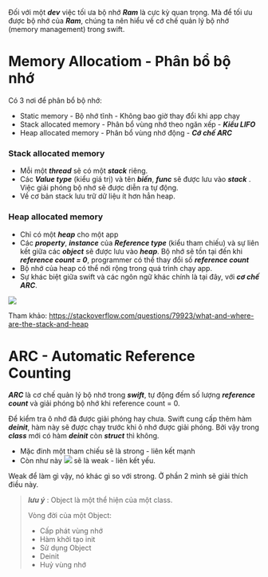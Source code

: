Đối với một ***dev*** việc tối ưa bộ nhớ ***Ram*** là cực kỳ quan trọng. Mà để tối ưu được bộ nhớ của ***Ram***, chúng ta nên hiểu về cớ chế quản lý bộ nhớ (memory management) trong swift.
# Memory Allocatiom -  Phân bổ bộ nhớ

Có 3 nơi để phân bổ bộ nhớ:
- Static memory - Bộ nhớ tĩnh - Không bao giờ thay đổi khi app chạy
- Stack allocated memory - Phân bổ vùng nhớ theo ngăn xếp - ***Kiểu LIFO***
- Heap allocated memory - Phân bổ vùng nhớ động - ***Cớ chế ARC***

### Stack allocated memory
- Mỗi một ***thread*** sẽ có một ***stack*** riêng.
- Các ***Value type*** (kiểu giá trị) và tên ***biến***, ***func*** sẽ được lưu vào ***stack*** . Việc giải phóng bộ nhớ sẽ được diễn ra tự động.
- Về cơ bản stack lưu trữ dữ liệu ít hơn hẳn heap.
### Heap allocated memory
- Chỉ có một ***heap*** cho một app
- Các ***property***, ***instance***  của ***Reference type*** (kiểu tham chiếu) và sự liên kết giữa các ***object*** sẽ được lưu vào ***heap***. Bộ nhớ sẽ tồn tại đến khi ***reference count = 0***,  programmer có thể thay đổi số ***reference count***
- Bộ nhớ của heap có thể nới rộng trong quá trình chạy app.
- Sự khác biệt giữa swift và các ngôn ngữ khác chính là tại đây, với ***cơ chế ARC***.

![](https://images.viblo.asia/a0e83a4d-44b2-4b18-ba6f-8c7193c95d39.png)

Tham khảo: https://stackoverflow.com/questions/79923/what-and-where-are-the-stack-and-heap

# ARC - Automatic Reference Counting

***ARC*** là cơ chế quản lý bộ nhớ trong ***swift***, tự động đếm số lượng ***reference count*** và giải phóng bộ nhớ khi reference count = 0.

Để kiểm tra ô nhớ đã được giải phóng hay chưa. Swift cung cấp thêm hàm ***deinit***, hàm này sẽ được chạy trước khi ô nhớ được giải phóng. Bởi vậy trong ***class*** mới có hàm ***deinit*** còn ***struct*** thì không. 

- Mặc đinh một tham chiếu sẽ là strong - liên kết mạnh
- Còn như này ![](https://images.viblo.asia/a7b9f47b-762e-4341-a628-9fe144fb22b6.png) sẽ là weak - liên kết yếu.

Weak để làm gì vậy, nó khác gì so với strong.  Ở phần 2 mình sẽ giải thích điều này.


> ***lưu ý*** :  Object là một thể hiện của một class.
> 
> Vòng đời của một Object: 
> - Cấp phát vùng nhớ
> - Hàm khởi tạo init
> - Sử dụng Object
> - Deinit
> - Huỷ vùng nhớ